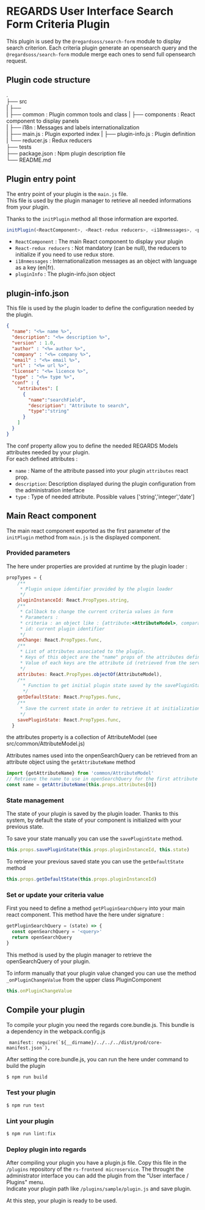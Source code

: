 # REGARDS User Interface Search Form Criteria Plugin

This plugin is used by the `@regardsoss/search-form` module to display search criterion.
Each criteria plugin generate an opensearch query and the `@regardsoss/search-form` module merge each ones to send full opensearch request.

## Plugin code structure

.  
 ├── src  
 |   ├──   
 |   ├── common          : Plugin common tools and class
 |   ├── components      : React component to display panels  
 |   ├── i18n            : Messages and labels internationalization      
 |   ├── main.js         : Plugin exported index
 |   ├── plugin-info.js  : Plugin definition  
 |   └── reducer.js      : Redux reducers    
 ├── tests  
 ├── package.json    : Npm plugin description file  
 └── README.md  
 
## Plugin entry point

 The entry point of your plugin is the `main.js` file.  
 This file is used by the plugin manager to retrieve all needed informations from your plugin.  
 
 Thanks to the `initPlugin` method all those information are exported.
 
 ```js
initPlugin(<ReactComponent>, <React-redux reducers>, <i18nmessages>, <pluginInfo>)
```
- `ReactComponent` : The main React component to display your plugin
- `React-redux reducers` : Not mandatory (can be null), the reducers to initialize if you need to use redux store.
- `i18nmessages` : Internationalization messages as an object with language as a key (en|fr).
- `pluginInfo` : The plugin-info.json object

 

## plugin-info.json

This file is used by the plugin loader to define the configuration needed by the plugin.

```json
{
  "name": "<%= name %>",
  "description": "<%= description %>",
  "version" : 1.0,
  "author" : "<%= author %>",
  "company" : "<%= company %>",
  "email" : "<%= email %>",
  "url" : "<%= url %>",
  "license": "<%= licence %>",
  "type" : "<%= type %>",
  "conf" : {
    "attributes": [
      {
        "name":"searchField",
        "description": "Attribute to search",
        "type":"string"
      }
    ]
  }
}

```

The conf property allow you to define the needed REGARDS Models attributes needed by your plugin.  
For each defined attributes :
 - `name`       : Name of the attribute passed into your plugin `attributes` react prop.
 - `description`: Description displayed during the plugin configuration from the administration interface
 - `type`       : Type of needed attribute. Possible values ['string','integer','date']

## Main React component 

The main react component exported as the first parameter of the `initPlugin` method from `main.js` is the displayed component.

### Provided parameters

The here under properties are provided at runtime by the plugin loader :
```js
propTypes = {
    /**
     * Plugin unique identifier provided by the plugin loader
     */
    pluginInstanceId: React.PropTypes.string,
    /**
     * Callback to change the current criteria values in form
     * Parameters :
     * criteria : an object like : {attribute:<AttributeModel>, comparator:<ComparatorEnumType>, value:<value>}
     * id: current plugin identifier
     */
    onChange: React.PropTypes.func,
    /**
     * List of attributes associated to the plugin.
     * Keys of this object are the "name" props of the attributes defined in the plugin-info.json
     * Value of each keys are the attribute id (retrieved from the server) associated
     */
    attributes: React.PropTypes.objectOf(AttributeModel),
    /**
      * Function to get initial plugin state saved by the savePluginState
      */
    getDefaultState: React.PropTypes.func,
    /**
     * Save the current state in order to retrieve it at initialization with getDefaultState
     */
    savePluginState: React.PropTypes.func,
  }
```

the attributes property is a collection of AttributeModel (see src/common/AttributeModel.js)  

Attributes names used into the onpenSearchQuery can be retrieved from an attribute object using the `getAttributeName` method
```js
import {getAttributeName} from 'common/AttributeModel'
// Retrieve the name to use in openSearchQuery for the first attribute
const name = getAttributeName(this.props.attributes[0])
```

### State management

The state of your plugin is saved by the plugin loader. Thanks to this system, by default the state of your component is initialized with your previous state.  

To save your state manually you can use the `savePluginState` method.  
```js
this.props.savePluginState(this.props.pluginInstanceId, this.state)
```
To retrieve your previous saved state you can use the `getDefaultState` method
```js
this.props.getDefaultState(this.props.pluginInstanceId)
```

### Set or update your criteria value

First you need to define a method `getPluginSearchQuery` into your main react component.
This method have the here under signature :
```js
getPluginSearchQuery = (state) => {
  const openSearchQuery = '<query>'
  return openSearchQuery
}
```

This method is used by the plugin manager to retrieve the openSearchQuery of your plugin.  

To inform manually that your plugin value changed you can use the method `_onPluginChangeValue` from the upper class PluginComponent
```js
this.onPluginChangeValue
```
## Compile your plugin

To compile your plugin you need the regards core.bundle.js. This bundle is a dependency in the webpack.config.js
```
 manifest: require(`${__dirname}/../../../dist/prod/core-manifest.json`),
```

After setting the core.bundle.js, you can run the here under command to build the plugin

```bash
$ npm run build 
```

### Test your plugin

```bash
$ npm run test 
```

### Lint your plugin

```bash
$ npm run lint:fix 
```

### Deploy plugin into regards 

After compiling your plugin you have a plugin.js file. Copy this file in the `/plugins` repository of the `rs-frontend microservice`.
The throught the administrator interface you can add the plugin from the "User interface / Plugins" menu.  
Indicate your plugin path like `/plugins/sample/plugin.js` and save plugin.  

At this step, your plugin is ready to be used.